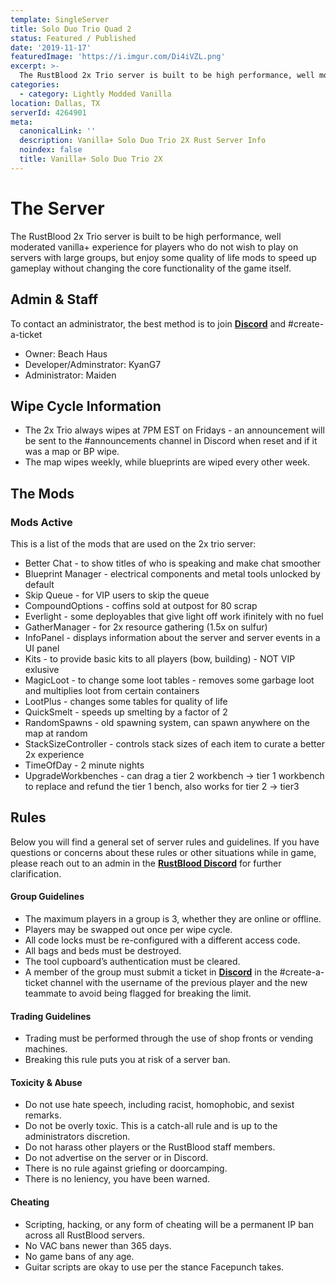 ```yaml
---
template: SingleServer
title: Solo Duo Trio Quad 2
status: Featured / Published
date: '2019-11-17'
featuredImage: 'https://i.imgur.com/Di4iVZL.png'
excerpt: >-
  The RustBlood 2x Trio server is built to be high performance, well moderated vanilla+ experience for players who do not wish to play on servers with large groups, but enjoy some quality of life mods to speed up gameplay without changing the core functionality of the game itself.
categories:
  - category: Lightly Modded Vanilla
location: Dallas, TX
serverId: 4264901
meta:
  canonicalLink: ''
  description: Vanilla+ Solo Duo Trio 2X Rust Server Info
  noindex: false
  title: Vanilla+ Solo Duo Trio 2X
---
```

# The Server
The RustBlood 2x Trio server is built to be high performance, well moderated vanilla+ experience for players who do not wish to play on servers with large groups, but enjoy some quality of life mods to speed up gameplay without changing the core functionality of the game itself.
## Admin & Staff
To contact an administrator, the best method is to join **[Discord](https://discord.gg/bzT9Euc)** and #create-a-ticket
* Owner: Beach Haus
* Developer/Adminstrator: KyanG7
* Administrator: Maiden

## Wipe Cycle Information
* The 2x Trio always wipes at 7PM EST on Fridays - an announcement will be sent to the #announcements channel in Discord when reset and if it was a map or BP wipe.
* The map wipes weekly, while blueprints are wiped every other week.

## The Mods

### Mods Active
This is a list of the mods that are used on the 2x trio server:
* Better Chat - to show titles of who is speaking and make chat smoother
* Blueprint Manager - electrical components and metal tools unlocked by default
* Skip Queue - for VIP users to skip the queue
* CompoundOptions - coffins sold at outpost for 80 scrap
* Everlight - some deployables that give light off work ifinitely with no fuel
* GatherManager - for 2x resource gathering (1.5x on sulfur)
* InfoPanel - displays information about the server and server events in a UI panel
* Kits - to provide basic kits to all players (bow, building) - NOT VIP exlusive
* MagicLoot - to change some loot tables - removes some garbage loot and multiplies loot from certain containers
* LootPlus - changes some tables for quality of life
* QuickSmelt - speeds up smelting by a factor of 2
* RandomSpawns - old spawning system, can spawn anywhere on the map at random
* StackSizeController - controls stack sizes of each item to curate a better 2x experience
* TimeOfDay - 2 minute nights
* UpgradeWorkbenches - can drag a tier 2 workbench -> tier 1 workbench to replace and refund the tier 1 bench, also works for tier 2 -> tier3

## Rules
Below you will find a general set of server rules and guidelines. If you have questions or concerns about these rules or other situations while in game, please reach out to an admin in the **[RustBlood Discord](https://discord.gg/bzT9Euc)** for further clarification.

#### Group Guidelines
* The maximum players in a group is 3, whether they are online or offline.
* Players may be swapped out once per wipe cycle.
* All code locks must be re-configured with a different access code.
* All bags and beds must be destroyed.
* The tool cupboard’s authentication must be cleared.
* A member of the group must submit a ticket in **[Discord](https://discord.gg/bzT9Euc)** in the #create-a-ticket channel with the username of the previous player and the new teammate to avoid being flagged for breaking the limit.

#### Trading Guidelines
* Trading must be performed through the use of shop fronts or vending machines.
* Breaking this rule puts you at risk of a server ban.

#### Toxicity & Abuse
* Do not use hate speech, including racist, homophobic, and sexist remarks.
* Do not be overly toxic. This is a catch-all rule and is up to the administrators discretion.
* Do not harass other players or the RustBlood staff members.
* Do not advertise on the server or in Discord.
* There is no rule against griefing or doorcamping.
* There is no leniency, you have been warned.

#### Cheating
* Scripting, hacking, or any form of cheating will be a permanent IP ban across all RustBlood servers.
* No VAC bans newer than 365 days.
* No game bans of any age.
* Guitar scripts are okay to use per the stance Facepunch takes.